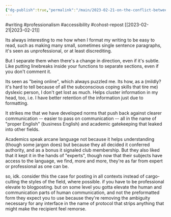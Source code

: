 ```yaml
---
{"dg-publish":true,"permalink":"/main/2023-02-21-on-the-conflict-between-professionalism-and-readability/","noteIcon":"","created":"2023-08-09T17:09:34.653-04:00","updated":"2023-10-06T22:47:10.874-04:00"}
---
```


#writing #professionalism #accessibility #cohost-repost
[[2023-02-21\|2023-02-21]]

Its always interesting to me how when I format my writing to be easy to read, such as making many small, sometimes single sentence paragraphs, it's seen as unprofessional, or at least discrediting.

But I separate them when there's a change in direction, even if it's subtle. Like putting linebreaks inside your functions to separate sections, even if you don't comment it.

Its seen as "being online", which always puzzled me. Its how, as a (mildly? it's hard to tell because of all the subconscious coping skills that tire me) dyslexic person, I don't get lost as much. Helps cluster information in my head, too, i.e. I have better retention of the information just due to formatting.

It strikes me that we have developed norms that push back against clearer communication -- easier to pass on communication -- all in the name of "proper English" (business English) and academic gatekeeping that leaked into other fields.

Academics speak arcane language not because it helps understanding (though some jargon does) but because they all decided it conferred authority, and as a bonus it signaled club membership. But they also liked that it kept it in the hands of "experts", though now that their subjects have access to the language, we find, more and more, they're as far from expert or professional as one can be.

so, idk. consider this the case for posting in all contexts instead of cargo-culting the styles of the field, where possible. if you have to be professional elevate to blogposting. but on some level you gotta elevate the human and communication parts of human communication, and not the preformatted form they expect you to use because they're removing the ambiguity necessary for any interface in the name of protocol that strips anything that might make the recipient feel remorse.